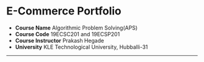 # E-Commerce Portfolio

- **Course Name** 
    Algorithmic Problem Solving(APS)
- **Course Code**
    19ECSC201 and 19ECSP201
- **Course Instructor**
    Prakash Hegade
- **University**
    KLE Technological University, Hubballi-31

<hr />
